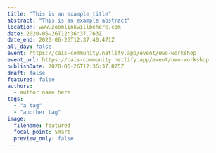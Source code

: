 ```yaml
---
title: "This is an example title"
abstract: "This is an example abstract"
location: www.zoomlinkwillbehere.com
date: 2020-06-26T12:36:37.763Z
date_end: 2020-06-26T12:37:40.471Z
all_day: false
event: https://cais-community.netlify.app/event/uwo-workshop
event_url: https://cais-community.netlify.app/event/uwo-workshop
publishDate: 2020-06-26T12:36:37.825Z
draft: false
featured: false
authors:
  - author name here
tags:
  - "a tag"
  - "another tag"
image:
  filename: featured
  focal_point: Smart
  preview_only: false
---
```

